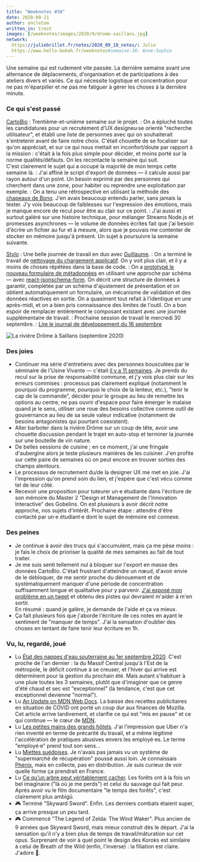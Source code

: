 ```yaml
---
title: "Weeknotes #38"
date: 2020-09-21
author: oncletom
written_in: Crest
images: [/weeknotes/images/2020/9/drome-saillans.jpg]
network:
  https://juliebrillet.fr/notes/2020_09_18_notes/: Julie
  https://www.hello-bokeh.fr/weeknotes#semaine-38: Anne-Sophie
---
```


Une semaine qui est rudement vite passée. La dernière semaine avant une alternance de déplacements, d'organisation et de participations à des ateliers divers et variés. Ce qui nécessite logistique et concentration pour ne pas m'éparpiller et ne pas me fatiguer à gérer les choses à la dernière minute.

<!--more-->

### Ce qui s'est passé

[CartoBio]
: Trentième-et-unième semaine sur le projet.
: On a épluché toutes les candidatures pour un recrutement d'UX designeu·se orienté "recherche utilisateur", et établi une liste de personnes avec qui on souhaiterait s'entretenir avant de faire notre choix. C'était chouette de se focaliser sur qu'on appréciait, et sur ce qui nous mettait en inconfort/doute par rapport à la mission : c'était à la fois plus simple pour décider, et moins porté sur la norme qualités/défauts. On les recontacte la semaine qui suit.<br>
C'est clairement le sujet qui a occupé la majorité de mon temps cette semaine là.
: J'ai affiné le script d'export de données — il calcule aussi par rayon autour d'un point. Un besoin exprimé par des personnes qui cherchent dans une zone, pour habiter ou reprendre une exploitation par exemple.
: On a tenu une rétrospective en utilisant la méthode des [chapeaux de Bono](https://fr.wikipedia.org/wiki/M%C3%A9thode_des_six_chapeaux). J'en avais beaucoup entendu parler, sans jamais la tester. J'y vois beaucoup de faiblesses sur l'expression des émotions, mais je manque encore de recul pour être au clair sur ce point.
: J'ai aussi et surtout galéré sur une histoire technique, pour mélanger Streams Node.js et promesses asynchrones — le volume de données écrites fait que j'ai besoin d'écrire un fichier au fur et à mesure, alors que je pouvais me contenter de stocker en mémoire jusqu'à présent. Un sujet à poursuivre la semaine suivante.

[Stylo]
: Une belle journée de travail en duo avec [Guillaume].
: On a terminé le travail de [nettoyage du chargement applicatif](https://github.com/EcrituresNumeriques/stylo/pull/225). On y voit plus clair, et il y a moins de choses répétées dans la base de code.
: On a [prototypé le nouveau formulaire de métadonnées](https://github.com/EcrituresNumeriques/stylo/pull/230) en utilisant une approche par schéma — avec [react-jsonschema-form](https://github.com/rjsf-team/react-jsonschema-form). On décrit une structure de données à garantir, complétée par un schéma d'ajustement de présentation et on obtient automatiquement un formulaire, un mécanisme de validation et des données réactives en sortie. On a quasiment tout refait à l'identique en une après-midi, et on a bien pris connaissance des limites de l'outil. On a bon espoir de remplacer entièrement le composant existant avec une journée supplémentaire de travail.
: Prochaine session de travail le mercredi 30 septembre.
: [Lire le journal de développement du 16 septembre](https://github.com/EcrituresNumeriques/stylo/blob/master/JOURNAL.md#mercredi-16-septembre-2020)

![](/weeknotes/images/2020/9/drome-saillans.jpg "La rivière Drôme à Saillans (septembre 2020)")

### Des joies

- Continuer ma série d'entretiens avec des personnes bousculées par le séminaire de l'Usine Vivante — c'était [il y a 11 semaines](/weeknotes/27/). Je prends du recul sur la prise de responsabilité commune, et j'y vois plus clair sur les erreurs commises : processus pas clairement expliqué (notamment le pourquoi du programme, pourquoi le choix de la lenteur, etc.), "tenir le cap de la commande", décider pour le groupe au lieu de remettre les options au centre, ne pas ouvrir d'espace pour faire émerger le malaise quand je le sens, utiliser une roue des besoins collective comme outil de gouvernance au lieu de sa seule valeur indicative (notamment de besoins antagonistes qui pourtant coexistent).
- Aller barboter dans la rivière Drôme sur un coup de tête, avoir une chouette discussion pendant le trajet en auto-stop et terminer la journée sur une bouteille de vin nature.
- De belles sessions de cuisine ; en ce moment, j'ai une fringale d'aubergine alors je teste plusieurs manières de les cuisiner. J'en profite sur cette paire de semaines où on peut encore en trouver sorties des champs alentours.
- Le processus de recrutement du/de la designer UX me met en joie. J'ai l'impression qu'on prend soin du lien, et j'espère que c'est vécu comme tel de leur côté.
- Recevoir une proposition pour tuteurer un·e étudiante dans l'écriture de son mémoire du Master 2 "Design et Management de l'Innovation Interactive" des Gobelins. On est plusieurs à avoir décrit notre approche, nos sujets d'intérêt. Prochaine étape : attendre d'être contacté par un·e étudiant·e dont le sujet de mémoire est connexe.

### Des peines

- Je continue à avoir des trucs qui s'accumulent, mais ça me pèse moins : je fais le choix de prioriser la qualité de mes semaines au fait de tout traiter.
- Je me suis senti tellement nul à bloquer sur l'export en masse des données CartoBio. C'était frustrant d'atteindre un nœud, d'avoir envie de le débloquer, de me sentir proche du dénouement et de systématiquement manquer d'une période de concentration suffisamment longue et qualitative pour y parvenir. [J'ai exposé mon problème en un tweet](https://twitter.com/oncletom/status/1305895561149779970) et obtenu des pistes qui devraient m'aider à m'en sortir.<br>
En résumé : quand je galère, je demande de l'aide et ça va mieux.
- Ça fait plusieurs fois que j'aborde l'écriture de ces notes en ayant le sentiment de "manquer de temps". J'ai la sensation d'oublier des choses en tentant de faire tenir leur écriture en 1h.

### Vu, lu, regardé, joué

- Lu [État des nappes d'eau souterraine au 1er septembre 2020](https://www.brgm.fr/publication-presse/etat-nappes-eau-souterraine-1er-septembre-2020). C'est proche de l'an dernier : la du Massif Central jusqu'à l'Est de la métropole, le déficit continue à se creuser, et l'hiver qui arrive est déterminent pour la gestion du prochain été. Mais autant s'habituer à une pluie toutes les 3 semaines, plutôt que d'imaginer que ce genre d'été chaud et sec est "exceptionnel" (la tendance, c'est que cet exceptionnel devienne "normal").
- Lu [An Update on MDN Web Docs](https://hacks.mozilla.org/2020/08/an-update-on-mdn-web-docs/). La baisse des recettes publicitaires en situation de COVID ont porté un coup dur aux finances de Mozilla. Cet article arrive tardivement, et clarifie ce qui est "mis en pause" et ce qui continue — le cœur de [MDN](https://developer.mozilla.org/).
- Lu [Les petites mains des grands hôtels](https://www.monde-diplomatique.fr/2020/09/MORGAN/62170). J'ai l'impression que Uber n'a rien inventé en terme de précarité du travail, et a même légitimé l'accélération de pratiques abusives envers les employé·es. Le terme "employé·e" prend tout son sens…
- Lu [Miettes suédoises](https://www.monde-diplomatique.fr/2020/09/BOUKHRIS_FERRE/62151). Je n'avais pas jamais vu un système de "supermarché de récupération" poussé aussi loin. Je connaissais [Phenix](https://wearephenix.com), mais en collecte, pas en distribution. Je suis curieux de voir quelle forme ça prendrait en France.
- Lu [Ce qu’un arbre peut véritablement cacher](https://www.monde-diplomatique.fr/2020/09/POUPEAU/62164). Les forêts ont à la fois un bel imaginaire ("là où je me perds") et celui du sauvage qui fait peur. Après avoir vu le film documentaire "le temps des forêts", c'est clairement plus ambigü.
- 🎮 Terminé "Skyward Sword". Enfin. Les derniers combats étaient super, ça arrive presque un peu tard.
- 🎮 Commencé "The Legend of Zelda: The Wind Waker". Plus ancien de 9 années que Skyward Sword, mais mieux construit dès le départ. J'ai la sensation qu'il n'y a bien plus de temps de travail/mâturation sur cet opus. Surprenant de voir à quel point le design des Koroks est similaire à celui de Breath of the Wild (enfin, l'inverse) : la filiation est claire. J'adore 🙂.

[détour.studio]: /
[Stylo]: https://github.com/EcrituresNumeriques/stylo
[Jardins Nourriciers]: https://www.lesjardinsnourriciers.com/
[CartoBio]: https://cartobio.org/
[Usine Vivante]: https://www.usinevivante.org
[Apprendre à développer une cartographie web]: https://github.com/sofiaboulaarab/carto_recherche
[Revue Hybrid]: https://www.puv-editions.fr/collections/hybrid.html
[paged.js]: https://www.pagedjs.org/
[Parc Naturel Transfrontalier du Hainaut]: https://www.pnth-terreenaction.org

[Noémie]: https://noemiegirard.co
[Sofia]: https://twitter.com/sofiaboulaarab
[Mélina]: http://melinacoaching.com/
[Anne-Sophie]: https://hello-bokeh.fr
[Guillaume]: https://www.yuzutech.fr/
[Claire]: https://www.lassembleuse.fr/
[Antoine]: https://www.quaternum.net/
[Alexandre]: https://apollonet.fr/
